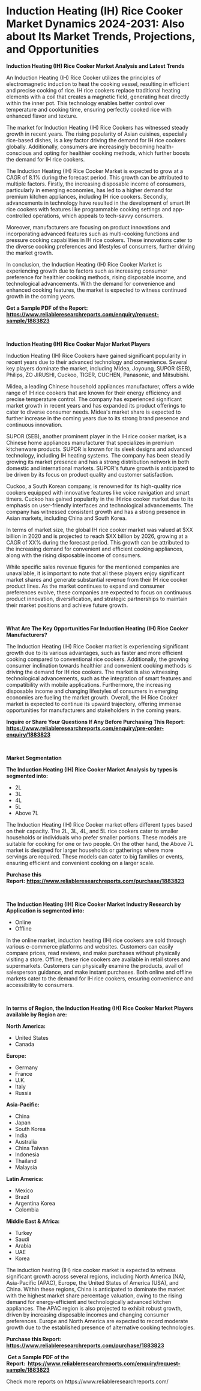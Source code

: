 <p><h1>Induction Heating (IH) Rice Cooker Market Dynamics 2024-2031: Also about Its Market Trends, Projections, and Opportunities</h1></p><p><strong>Induction Heating (IH) Rice Cooker Market Analysis and Latest Trends</strong></p>
<p><p>An Induction Heating (IH) Rice Cooker utilizes the principles of electromagnetic induction to heat the cooking vessel, resulting in efficient and precise cooking of rice. IH rice cookers replace traditional heating elements with a coil that creates a magnetic field, generating heat directly within the inner pot. This technology enables better control over temperature and cooking time, ensuring perfectly cooked rice with enhanced flavor and texture.</p><p>The market for Induction Heating (IH) Rice Cookers has witnessed steady growth in recent years. The rising popularity of Asian cuisines, especially rice-based dishes, is a key factor driving the demand for IH rice cookers globally. Additionally, consumers are increasingly becoming health-conscious and opting for healthier cooking methods, which further boosts the demand for IH rice cookers.</p><p>The Induction Heating (IH) Rice Cooker Market is expected to grow at a CAGR of 8.1% during the forecast period. This growth can be attributed to multiple factors. Firstly, the increasing disposable income of consumers, particularly in emerging economies, has led to a higher demand for premium kitchen appliances, including IH rice cookers. Secondly, advancements in technology have resulted in the development of smart IH rice cookers with features like programmable cooking settings and app-controlled operations, which appeals to tech-savvy consumers.</p><p>Moreover, manufacturers are focusing on product innovations and incorporating advanced features such as multi-cooking functions and pressure cooking capabilities in IH rice cookers. These innovations cater to the diverse cooking preferences and lifestyles of consumers, further driving the market growth.</p><p>In conclusion, the Induction Heating (IH) Rice Cooker Market is experiencing growth due to factors such as increasing consumer preference for healthier cooking methods, rising disposable income, and technological advancements. With the demand for convenience and enhanced cooking features, the market is expected to witness continued growth in the coming years.</p></p>
<p><strong>Get a Sample PDF of the Report:&nbsp; <a href="https://www.reliableresearchreports.com/enquiry/request-sample/1883823">https://www.reliableresearchreports.com/enquiry/request-sample/1883823</a></strong></p>
<p>&nbsp;</p>
<p><strong>Induction Heating (IH) Rice Cooker Major Market Players</strong></p>
<p><p>Induction Heating (IH) Rice Cookers have gained significant popularity in recent years due to their advanced technology and convenience. Several key players dominate the market, including Midea, Joyoung, SUPOR (SEB), Philips, ZO JIRUSHI, Cuckoo, TIGER, CUCHEN, Panasonic, and Mitsubishi.</p><p>Midea, a leading Chinese household appliances manufacturer, offers a wide range of IH rice cookers that are known for their energy efficiency and precise temperature control. The company has experienced significant market growth in recent years and has expanded its product offerings to cater to diverse consumer needs. Midea's market share is expected to further increase in the coming years due to its strong brand presence and continuous innovation.</p><p>SUPOR (SEB), another prominent player in the IH rice cooker market, is a Chinese home appliances manufacturer that specializes in premium kitchenware products. SUPOR is known for its sleek designs and advanced technology, including IH heating systems. The company has been steadily growing its market presence and has a strong distribution network in both domestic and international markets. SUPOR's future growth is anticipated to be driven by its focus on product quality and customer satisfaction.</p><p>Cuckoo, a South Korean company, is renowned for its high-quality rice cookers equipped with innovative features like voice navigation and smart timers. Cuckoo has gained popularity in the IH rice cooker market due to its emphasis on user-friendly interfaces and technological advancements. The company has witnessed consistent growth and has a strong presence in Asian markets, including China and South Korea.</p><p>In terms of market size, the global IH rice cooker market was valued at $XX billion in 2020 and is projected to reach $XX billion by 2026, growing at a CAGR of XX% during the forecast period. This growth can be attributed to the increasing demand for convenient and efficient cooking appliances, along with the rising disposable income of consumers.</p><p>While specific sales revenue figures for the mentioned companies are unavailable, it is important to note that all these players enjoy significant market shares and generate substantial revenue from their IH rice cooker product lines. As the market continues to expand and consumer preferences evolve, these companies are expected to focus on continuous product innovation, diversification, and strategic partnerships to maintain their market positions and achieve future growth.</p></p>
<p>&nbsp;</p>
<p><strong>What Are The Key Opportunities For Induction Heating (IH) Rice Cooker Manufacturers?</strong></p>
<p><p>The Induction Heating (IH) Rice Cooker market is experiencing significant growth due to its various advantages, such as faster and more efficient cooking compared to conventional rice cookers. Additionally, the growing consumer inclination towards healthier and convenient cooking methods is driving the demand for IH rice cookers. The market is also witnessing technological advancements, such as the integration of smart features and compatibility with mobile applications. Furthermore, the increasing disposable income and changing lifestyles of consumers in emerging economies are fueling the market growth. Overall, the IH Rice Cooker market is expected to continue its upward trajectory, offering immense opportunities for manufacturers and stakeholders in the coming years.</p></p>
<p><strong>Inquire or Share Your Questions If Any Before Purchasing This Report: <a href="https://www.reliableresearchreports.com/enquiry/pre-order-enquiry/1883823">https://www.reliableresearchreports.com/enquiry/pre-order-enquiry/1883823</a></strong></p>
<p>&nbsp;</p>
<p><strong>Market Segmentation</strong></p>
<p><strong>The Induction Heating (IH) Rice Cooker Market Analysis by types is segmented into:</strong></p>
<p><ul><li>2L</li><li>3L</li><li>4L</li><li>5L</li><li>Above 7L</li></ul></p>
<p><p>The Induction Heating (IH) Rice Cooker market offers different types based on their capacity. The 2L, 3L, 4L, and 5L rice cookers cater to smaller households or individuals who prefer smaller portions. These models are suitable for cooking for one or two people. On the other hand, the Above 7L market is designed for larger households or gatherings where more servings are required. These models can cater to big families or events, ensuring efficient and convenient cooking on a larger scale.</p></p>
<p><strong>Purchase this Report:&nbsp;<a href="https://www.reliableresearchreports.com/purchase/1883823">https://www.reliableresearchreports.com/purchase/1883823</a></strong></p>
<p>&nbsp;</p>
<p><strong>The Induction Heating (IH) Rice Cooker Market Industry Research by Application is segmented into:</strong></p>
<p><ul><li>Online</li><li>Offline</li></ul></p>
<p><p>In the online market, induction heating (IH) rice cookers are sold through various e-commerce platforms and websites. Customers can easily compare prices, read reviews, and make purchases without physically visiting a store. Offline, these rice cookers are available in retail stores and supermarkets. Customers can physically examine the products, avail of salesperson guidance, and make instant purchases. Both online and offline markets cater to the demand for IH rice cookers, ensuring convenience and accessibility to consumers.</p></p>
<p>&nbsp;</p>
<p><strong>In terms of Region, the Induction Heating (IH) Rice Cooker Market Players available by Region are:</strong></p>
<p>
    <p> <strong> North America: </strong>
        <ul>
            <li>United States</li>
            <li>Canada</li>
        </ul>
        </p> 
    <p> <strong> Europe: </strong>
        <ul>
            <li>Germany</li>
            <li>France</li>
            <li>U.K.</li>
            <li>Italy</li>
            <li>Russia</li>
        </ul>
        </p> 
    <p> <strong> Asia-Pacific: </strong>
        <ul>
            <li>China</li>
            <li>Japan</li>
            <li>South Korea</li>
            <li>India</li>
            <li>Australia</li>
            <li>China Taiwan</li>
            <li>Indonesia</li>
            <li>Thailand</li>
            <li>Malaysia</li>
        </ul>
        </p> 
    <p> <strong> Latin America: </strong>
        <ul>
            <li>Mexico</li>
            <li>Brazil</li>
            <li>Argentina Korea</li>
            <li>Colombia</li>
        </ul>
        </p> 
    <p> <strong> Middle East & Africa: </strong>
        <ul>
            <li>Turkey</li>
            <li>Saudi</li>
            <li>Arabia</li>
            <li>UAE</li>
            <li>Korea</li>
        </ul>
    </p>
    </p>
<p><p>The induction heating (IH) rice cooker market is expected to witness significant growth across several regions, including North America (NA), Asia-Pacific (APAC), Europe, the United States of America (USA), and China. Within these regions, China is anticipated to dominate the market with the highest market share percentage valuation, owing to the rising demand for energy-efficient and technologically advanced kitchen appliances. The APAC region is also projected to exhibit robust growth, driven by increasing disposable incomes and changing consumer preferences. Europe and North America are expected to record moderate growth due to the established presence of alternative cooking technologies.</p></p>
<p><strong>Purchase this Report: <a href="https://www.reliableresearchreports.com/purchase/1883823">https://www.reliableresearchreports.com/purchase/1883823</a></strong></p>
<p>&nbsp;<strong>Get a Sample PDF of the Report:&nbsp;&nbsp;<a href="https://www.reliableresearchreports.com/enquiry/request-sample/1883823">https://www.reliableresearchreports.com/enquiry/request-sample/1883823</a></strong></p>
<p><strong></strong></p>
<p>Check more reports on https://www.reliableresearchreports.com/</p>
